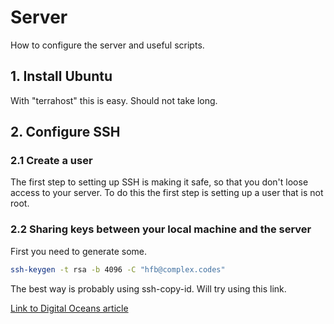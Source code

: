 # Server
How to configure the server and useful scripts.

## 1. Install Ubuntu

With "terrahost" this is easy. Should not take long.

## 2. Configure SSH 

### 2.1 Create a user

The first step to setting up SSH is making it safe, so that you don't loose access to your server. To do this the first step is setting up a user that is not root. 

### 2.2 Sharing keys between your local machine and the server

First you need to generate some.

```bash
ssh-keygen -t rsa -b 4096 -C "hfb@complex.codes"
```

The best way is probably using ssh-copy-id. Will try using this link.

[Link to Digital Oceans article](https://www.digitalocean.com/docs/droplets/how-to/add-ssh-keys/to-existing-droplet/#with-ssh-copy-id)
